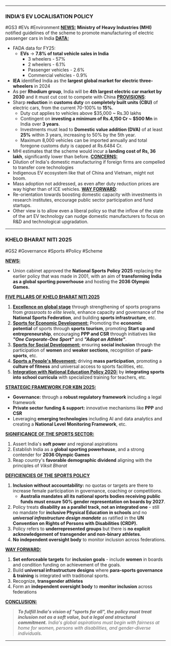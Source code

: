 ```table-of-contents
```
---
### **INDIA'S EV LOCALISATION POLICY**
#GS3 #EVs #Environment 
<b><u>NEWS:</u></b> **Ministry of Heavy Industries (MHI)** notified guidelines of the scheme to promote manufacturing of electric passenger cars in India
<b><u>DATA:</u></b>
- FADA data for FY25:
	- **EVs** -> **7.8% of total vehicle sales in India**
		- 3 wheelers - 57%
		- 2 wheelers - 6.1%
		- Passenger vehicles - 2.6%
		- Commercial vehicles - 0.9%
- **IEA** identified India as the **largest global market for electric three-wheelers** in 2024 
- As per **Rhodium group**, India will be **4th largest electric car market by 2030** and it must cut cost to compete with China
<b><u>PROVISIONS</u></b>:
- Sharp **reduction** in **customs duty** on **completely built units (CBU)** of electric cars, from the current 70-100% to **15%**.
	- Duty cut applies to vehicles above $35,000 ~ Rs.30 lakhs
	- Contingent on **investing a minimum of Rs.4,150 Cr ~ $500 Mn** in India over **3 years**.
	- Investments must lead to **Domestic value addition (DVA)** of at least **25%** within 3 years, increasing to 50% by the 5th year.
	- Maximum 8,000 vehicles can be imported annually and total foregone customs duty is capped at Rs.6484 Cr.
- MHI estimates that the scheme would incur a **landing cost of Rs, 36 lakh**, significantly lower than before.
<b><u>CONCERNS:</u></b>
- Dilution of India's domestic manufacturing if foreign firms are compelled to transfer core technologies
- Indigenous EV ecosystem like that of China and Vietnam, might not boom.
- Mass adoption not addressed, as even after duty reduction prices are way higher than of ICE vehicles.
<b><u>WAY FORWARD</u></b>:
- Re-orientation towards boosting domestic capacity with investments in research institutes, encourage public sector participation and fund startups.
- Other view is to allow even a liberal policy so that the inflow of the state of the art EV technology can nudge domestic manufacturers to focus on R&D and technological upgradation.
---
### **KHELO BHARAT NITI 2025**
#GS2 #Governance #Sports #Policy #Scheme 

<b><u>NEWS:</u></b>
- Union cabinet approved the **National Sports Policy 2025** replacing the earlier policy that was made in 2001, with an aim of **transforming India as a global sporting powerhouse** and hosting the **2036 Olympic Games.**

<b><u>FIVE PILLARS OF KHELO BHARAT NITI 2025</u></b>
1. <b><u>Excellence on global stage</u></b> through strengthening of sports programs from *grassroots to elite levels*, enhance capacity and governance of the **National Sports Federation**, and building **sports infrastructure**, etc.
2. <b><u>Sports for Economic Development:</u></b> Promoting the **economic potential** of sports through **sports tourism**, promoting **Start up and entrepreneurship**, encouraging **PPP and CSR** through initiatives like ***"One Corporate-One Sport"*** and ***"Adopt an Athlete"***.
3. <b><u>Sports for Social Development:</u></b> ensuring **social inclusion** through the participation of **women** and **weaker sections**, recognition of **para-sports**, etc.
4. <b><u>Sports a People's Movement:</u></b> driving **mass participation**, promoting a **culture of fitness** and universal access to sports facilities, etc.
5. <b><u>Integration with National Education Policy 2020:</u></b> by **integrating sports into school curricula** with specialized training for teachers, etc.

<b><u>STRATEGIC FRAMEWORK FOR KBN 2025:</u></b>
-  **Governance:** through a **robust regulatory framework** including a legal framework
- **Private sector funding & support:** innovative mechanisms like **PPP** and **CSR**
- Leveraging **emerging technologies** including AI and data analytics and creating a **National Level Monitoring Framework**, etc.

<b><u>SIGNIFICANCE OF THE SPORTS SECTOR:</u></b>
1. Assert India's **soft power** and regional aspirations
2. Establish India as a **global sporting powerhouse**, and a strong contender for **2036 Olympic Games**
3. Reap country's **favorable demographic dividend** aligning with the principles of *Viksit Bharat*

<b><u>DEFICIENCIES OF THE SPORTS POLICY</u></b>
1. **Inclusion without accountability:** no quotas or targets are there to increase female participation in governance, coaching or competitions.
	- **Australia mandates all its national sports bodies receiving public funds must ensure 50% gender representation on boards by 2027**.
2. Policy treats **disability as a parallel track, not an integrated one** - still no mandate for **inclusive Physical Education in schools** and no ***universal infrastructure design mandate*** as ratified in the **UN Convention on Rights of Persons with Disabilities (CRDP).**
3. Policy refers to **underrepresented groups** but there is **no explicit acknowledgement of transgender and non-binary athletes**.
4. **No independent oversight body** to monitor inclusion across federations.

<b><u>WAY FORWARD:</u></b>
1. **Set enforceable targets** for **inclusion goals** - include **women** in boards and condition funding on achievement of the goals.
2. Build **universal infrastructure designs** where **para-sports governance & training** is integrated with traditional sports.
3. Recognize, **transgender athletes**
4. Form an **independent oversight body** to **monitor inclusion** across federations

<b><u>CONCLUSION:</u></b>
>***To fulfill India's vision of "sports for all", the policy must treat inclusion not as a soft value, but a legal and structural commitment.*** *India's global aspirations must begin with fairness at home for women, persons with disabilities, and gender-diverse individuals.*

---
